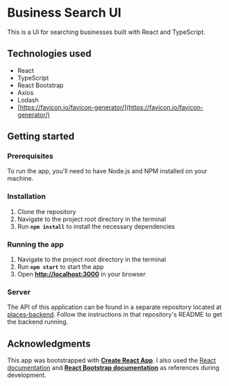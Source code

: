 # Business Search UI

This is a UI for searching businesses built with React and TypeScript.

## **Technologies used**

- React
- TypeScript
- React Bootstrap
- Axios
- Lodash
- [https://favicon.io/favicon-generator/](https://favicon.io/favicon-generator/)

## **Getting started**

### **Prerequisites**

To run the app, you'll need to have Node.js and NPM installed on your machine.

### **Installation**

1. Clone the repository
2. Navigate to the project root directory in the terminal
3. Run **`npm install`** to install the necessary dependencies

### **Running the app**

1. Navigate to the project root directory in the terminal
2. Run **`npm start`** to start the app
3. Open **[http://localhost:3000](http://localhost:3000/)** in your browser

### **Server**

The API of this application can be found in a separate repository located at [places-backend](https://github.com/crappylime/places-backend). Follow the instructions in that repository's README to get the backend running.

## **Acknowledgments**

This app was bootstrapped with **[Create React App](https://create-react-app.dev/)**. I also used the [React documentation](https://react.dev/) and  **[React Bootstrap documentation](https://react-bootstrap.github.io/getting-started/introduction/)** as references during development.
